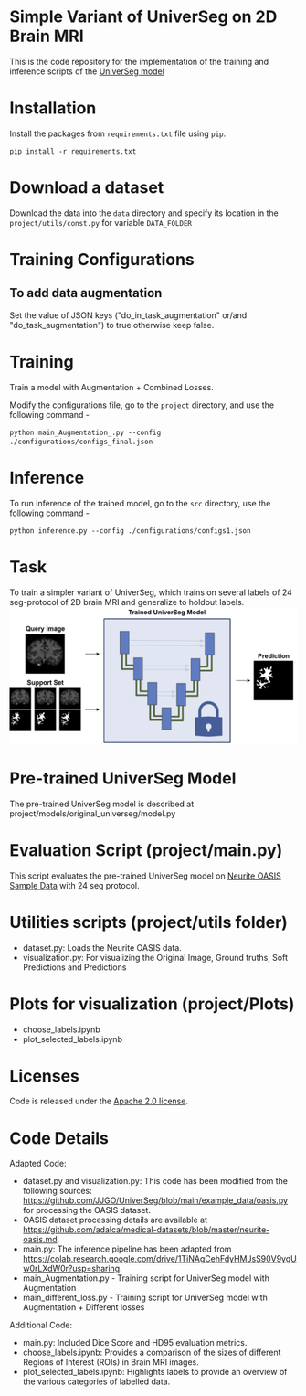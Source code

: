 # Simple Variant of UniverSeg on 2D Brain MRI
This is the code repository for the implementation of the training and inference scripts of the [UniverSeg model](https://arxiv.org/abs/2304.06131)

# Installation
Install the packages from `requirements.txt` file using `pip`. 
```
pip install -r requirements.txt
```
# Download a dataset
Download the data into the `data` directory and specify its location in the `project/utils/const.py` for variable `DATA_FOLDER`

# Training Configurations
## To add data augmentation
Set the value of JSON keys ("do_in_task_augmentation" or/and "do_task_augmentation") to true otherwise keep false.

# Training
Train a model with Augmentation + Combined Losses.

Modify the configurations file, go to the `project` directory, and use the following command -
```
python main_Augmentation_.py --config ./configurations/configs_final.json
```


# Inference
To run inference of the trained model, go to the `src` directory, use the following command -
```
python inference.py --config ./configurations/configs1.json
```

# Task
To train a simpler variant of UniverSeg, which trains on several labels of 24 seg-protocol of 2D brain MRI and generalize to holdout labels.
![Few Shot Segmentation Task on a Query Image using a Support Set](result/task.jpg)


# Pre-trained UniverSeg Model
The pre-trained UniverSeg model is described at project/models/original_universeg/model.py

# Evaluation Script (project/main.py)
This script evaluates the pre-trained UniverSeg model on [Neurite OASIS Sample Data](https://github.com/adalca/medical-datasets/blob/master/neurite-oasis.md) with 24 seg protocol.

# Utilities scripts (project/utils folder)
- dataset.py: Loads the Neurite OASIS data.
- visualization.py: For visualizing the Original Image, Ground truths, Soft Predictions and Predictions


# Plots for visualization (project/Plots)
- choose_labels.ipynb
- plot_selected_labels.ipynb

# Licenses
Code is released under the [Apache 2.0 license](LICENSE).


# Code Details
Adapted Code:
- dataset.py and visualization.py: This code has been modified from the following sources: https://github.com/JJGO/UniverSeg/blob/main/example_data/oasis.py for processing the OASIS dataset.
- OASIS dataset processing details are available at https://github.com/adalca/medical-datasets/blob/master/neurite-oasis.md.
- main.py: The inference pipeline has been adapted from https://colab.research.google.com/drive/1TiNAgCehFdyHMJsS90V9ygUw0rLXdW0r?usp=sharing.
- main_Augmentation.py - Training script for UniverSeg model with Augmentation
- main_different_loss.py - Training script for UniverSeg model with Augmentation + Different losses
  
Additional Code:
- main.py: Included Dice Score and HD95 evaluation metrics.
- choose_labels.ipynb: Provides a comparison of the sizes of different Regions of Interest (ROIs) in Brain MRI images.
- plot_selected_labels.ipynb: Highlights labels to provide an overview of the various categories of labelled data.
